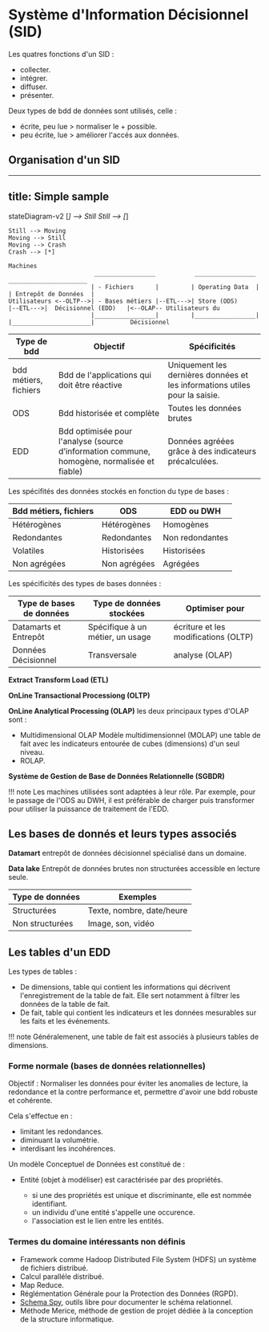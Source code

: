 # Système d'Information Décisionnel (SID)

Les quatres fonctions d'un SID :

* collecter.
* intégrer.
* diffuser.
* présenter.

Deux types de bdd de données sont utilisés, celle :

* écrite, peu lue > normaliser le + possible.
* peu écrite, lue > améliorer l'accés aux données.

## Organisation d'un SID


---
title: Simple sample
---
stateDiagram-v2
    [*] --> Still
    Still --> [*]

    Still --> Moving
    Moving --> Still
    Moving --> Crash
    Crash --> [*]

```sequence
Machines
                        _________________           _________________           ______________________
                       | - Fichiers      |         | Operating Data  |         | Entrepôt de Données  |          
Utilisateurs <--OLTP-->| - Bases métiers |--ETL--->| Store (ODS)     |--ETL--->|  Décisionnel (EDD)   |<--OLAP-- Utilisateurs du 
                       |_________________|         |_________________|         |______________________|          Décisionnel

```

Type de bdd           | Objectif                                                                                  | Spécificités
----------------------|-------------------------------------------------------------------------------------------|---------------
bdd métiers, fichiers | Bdd de l'applications qui doit être réactive                                              | Uniquement les dernières données et les informations utiles pour la saisie.
ODS                   | Bdd historisée et complète                                                            | Toutes les données brutes 
EDD                   | Bdd optimisée pour l'analyse (source d’information commune, homogène, normalisée et fiable) | Données agréées grâce à des indicateurs précalculées.

Les spécifités des données stockés en fonction du type de bases :

Bdd métiers, fichiers  | ODS          | EDD ou DWH
-----------------------|--------------|-----------
Hétérogènes            | Hétérogènes  | Homogènes
Redondantes            | Redondantes  | Non redondantes
Volatiles              | Historisées  | Historisées
Non agrégées           | Non agrégées | Agrégées

Les spécificités des types de bases données :

Type de bases de données  | Type de données stockées          | Optimiser pour
--------------------------|-----------------------------------|---------
Datamarts et Entrepôt     | Spécifique à un métier, un usage  | écriture et les modifications (OLTP)
Données Décisionnel       | Transversale                      | analyse (OLAP)

__Extract Transform Load (ETL)__

__OnLine Transactional Processiong (OLTP)__

__OnLine Analytical Processing (OLAP)__ les deux principaux types d'OLAP sont :

* Multidimensional OLAP Modèle multidimensionnel (MOLAP) une table de fait avec les indicateurs entourée de cubes (dimensions) d'un seul niveau.
* ROLAP.

__Système de Gestion de Base de Données Relationnelle (SGBDR)__ 

!!! note
    Les machines utilisées sont adaptées à leur rôle. Par exemple, pour le passage de l'ODS au DWH, il est préférable de charger puis transformer pour utiliser la puissance de traitement de l'EDD.

## Les bases de donnés et leurs types associés 

__Datamart__ entrepôt de données décisionnel spécialisé dans un domaine.

__Data lake__ Entrepôt de données brutes non structurées accessible en lecture seule.

Type de données | Exemples
----------------|--------------------
Structurées     | Texte, nombre, date/heure
Non structurées | Image, son, vidéo

## Les tables d'un EDD

Les types de tables :

* De dimensions, table qui contient les informations qui décrivent l'enregistrement de la table de fait. Elle sert notamment à filtrer les données de la table de fait.
* De fait, table qui contient les indicateurs et les données mesurables sur les faits et les événements.

!!! note
	Généralemenent, une table de fait est associés à plusieurs tables de dimensions.

### Forme normale (bases de données relationnelles)

Objectif : Normaliser les données pour éviter les anomalies de lecture, la redondance et la contre performance et, permettre d'avoir une bdd robuste et cohérente.

Cela s'effectue en : 

* limitant les redondances.
* diminuant la volumétrie.
* interdisant les incohérences.

Un modèle Conceptuel de Données est constitué de : 

* Entité (objet à modéliser) est caractérisée par des propriétés.

	* si une des propriétés est unique et discriminante, elle est nommée identifiant.
	* un individu d'une entité s'appelle une occurence.
	* l'association est le lien entre les entités.

### Termes du domaine intéressants non définis

* Framework comme Hadoop Distributed File System (HDFS) un système de fichiers distribué.
* Calcul paralléle distribué.
* Map Reduce.
* Réglémentation Générale pour la Protection des Données (RGPD).
* [Schema Spy](http://schemaspy.org/), outils libre pour documenter le schéma relationnel.
* Méthode Merice, méthode de gestion de projet dédiée à la conception de la structure informatique.
